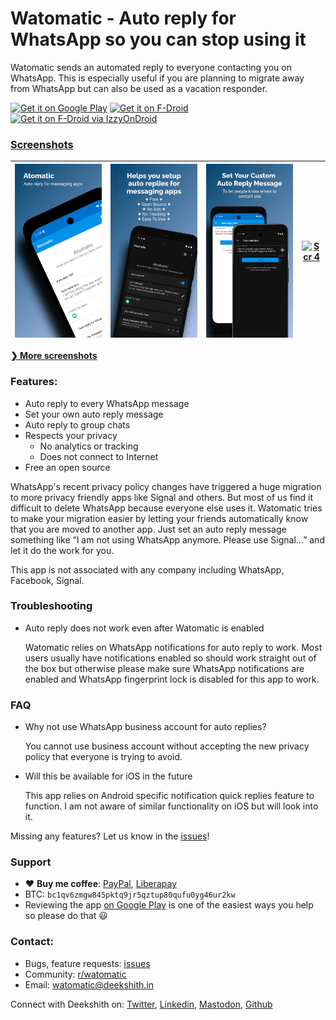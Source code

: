 <script href="language.js"></script>

# Watomatic - Auto reply for WhatsApp so you can stop using it

Watomatic sends an automated reply to everyone contacting you on WhatsApp. This is especially useful if you are planning to migrate away from WhatsApp but can also be used as a vacation responder.

<a href='https://play.google.com/store/apps/details?id=com.parishod.watomatic&pcampaignid=pcampaignidMKT-Other-global-all-co-prtnr-py-PartBadge-Mar2515-1'><img alt='Get it on Google Play' src='https://play.google.com/intl/en_us/badges/static/images/badges/en_badge_web_generic.png' height="60" /></a>
[<img src="https://gitlab.com/fdroid/artwork/-/raw/master/badge/get-it-on-en.svg" alt="Get it on F-Droid" height="60">](https://f-droid.org/en/packages/com.parishod.watomatic/)
<a href='https://apt.izzysoft.de/fdroid/index/apk/com.parishod.watomatic'><img alt='Get it on F-Droid via IzzyOnDroid' src='https://gitlab.com/IzzyOnDroid/repo/-/raw/master/assets/IzzyOnDroid.png' height="60" /></a>

### [Screenshots](/screenshots.md)

| [<img src="https://raw.githubusercontent.com/adeekshith/watomatic/main/media/screenshots/1.png" alt="Scr 1">][scr-page-link]  |  [<img src="https://raw.githubusercontent.com/adeekshith/watomatic/main/media/screenshots/2.png" alt="scr 2">][scr-page-link]  |  [<img src="https://raw.githubusercontent.com/adeekshith/watomatic/main/media/screenshots/3.png" alt="Scr 3">][scr-page-link]  |  [<img src="https://raw.githubusercontent.com/adeekshith/watomatic/main/media/screenshots/4.png" alt="Scr 4">][scr-page-link]  |
| ------------------------------------------- | ------------------------------------------ | ------- | ------ |

[**❯ More screenshots**](/screenshots.md)

### Features:
- Auto reply to every WhatsApp message
- Set your own auto reply message
- Auto reply to group chats
- Respects your privacy
  - No analytics or tracking
  - Does not connect to Internet
- Free an open source

WhatsApp's recent privacy policy changes have triggered a huge migration to more privacy friendly apps like Signal and others. But most of us find it difficult to delete WhatsApp because everyone else uses it. Watomatic tries to make your migration easier by letting your friends automatically know that you are moved to another app. Just set an auto reply message something like “I am not using WhatsApp anymore. Please use Signal…” and let it do the work for you.

This app is not associated with any company including WhatsApp, Facebook, Signal.

### Troubleshooting

- Auto reply does not work even after Watomatic is enabled
  
  Watomatic relies on WhatsApp notifications for auto reply to work. Most users usually have notifications enabled so should work straight out of the box but otherwise please make sure WhatsApp notifications are enabled and WhatsApp fingerprint lock is disabled for this app to work.

### FAQ

- Why not use WhatsApp business account for auto replies?
  
  You cannot use business account without accepting the new privacy policy that everyone is trying to avoid.

- Will this be available for iOS in the future
  
  This app relies on Android specific notification quick replies feature to function. I am not aware of similar functionality on iOS but will look into it.

Missing any features? Let us know in the [issues](https://github.com/adeekshith/watomatic/issues)!

### Support

- ❤️ **Buy me coffee**: [PayPal](https://paypal.me/deek), [Liberapay](https://liberapay.com/dk/donate)
- BTC: `bc1qv6zmgw845pktq9jr5qztup80qufu0yg46ur2kw`
- Reviewing the app [on Google Play](https://play.google.com/store/apps/details?id=com.parishod.watomatic)
  is one of the easiest ways you help so please do that 😃

### Contact:

- Bugs, feature requests: [issues](https://github.com/adeekshith/watomatic/issues/)
- Community: [r/watomatic](https://www.reddit.com/r/watomatic/)
- Email: <a class="custom-email" onclick="window.location.href = 'mailto:watomatic@deekshith.in'">watomatic@deekshith.in</a>

Connect with Deekshith on: [Twitter](https://twitter.com/adeekshith), [Linkedin](https://www.linkedin.com/in/adeekshith/), [Mastodon](https://mastodon.technology/@dsoft), [Github](https://github.com/adeekshith) 

[scr-page-link]: https://github.com/adeekshith/watomatic/tree/main/media/screenshots



<!-- ALL-CONTRIBUTORS-LIST:START - Do not remove or modify this section -->


<!-- ALL-CONTRIBUTORS-LIST:END -->